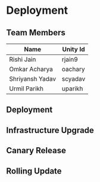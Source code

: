 # Deployment


## Team Members

| Name | Unity Id |
| --- | --- |
| Rishi Jain | rjain9 |
| Omkar Acharya | oachary |
| Shriyansh Yadav | scyadav |
| Urmil Parikh | uparikh |


## Deployment


## Infrastructure Upgrade


## Canary Release


## Rolling Update
